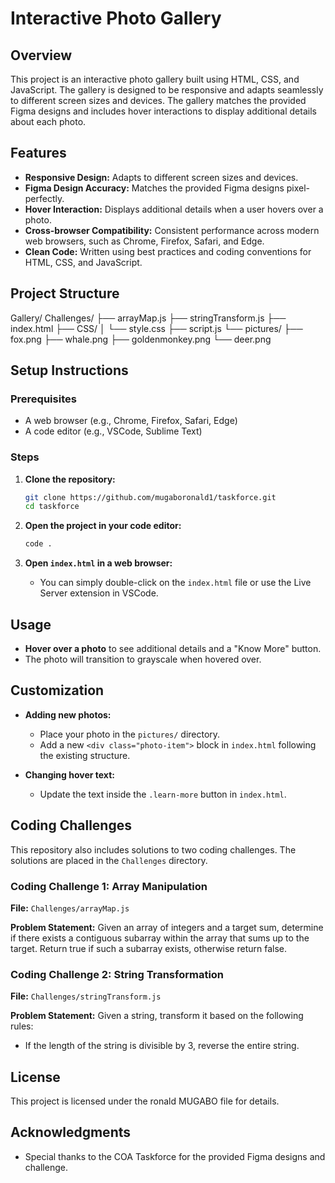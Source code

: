 # Interactive Photo Gallery

## Overview

This project is an interactive photo gallery built using HTML, CSS, and JavaScript. The gallery is designed to be responsive and adapts seamlessly to different screen sizes and devices. The gallery matches the provided Figma designs and includes hover interactions to display additional details about each photo.

## Features

- **Responsive Design:** Adapts to different screen sizes and devices.
- **Figma Design Accuracy:** Matches the provided Figma designs pixel-perfectly.
- **Hover Interaction:** Displays additional details when a user hovers over a photo.
- **Cross-browser Compatibility:** Consistent performance across modern web browsers, such as Chrome, Firefox, Safari, and Edge.
- **Clean Code:** Written using best practices and coding conventions for HTML, CSS, and JavaScript.

## Project Structure

Gallery/
Challenges/
├── arrayMap.js
├── stringTransform.js
├── index.html
├── CSS/
│ └── style.css
├── script.js
└── pictures/
├── fox.png
├── whale.png
├── goldenmonkey.png
└── deer.png

## Setup Instructions

### Prerequisites

- A web browser (e.g., Chrome, Firefox, Safari, Edge)
- A code editor (e.g., VSCode, Sublime Text)

### Steps

1. **Clone the repository:**

   ```sh
   git clone https://github.com/mugaboronald1/taskforce.git
   cd taskforce
   ```

2. **Open the project in your code editor:**

   ```sh
   code .
   ```

3. **Open `index.html` in a web browser:**
   - You can simply double-click on the `index.html` file or use the Live Server extension in VSCode.

## Usage

- **Hover over a photo** to see additional details and a "Know More" button.
- The photo will transition to grayscale when hovered over.

## Customization

- **Adding new photos:**

  - Place your photo in the `pictures/` directory.
  - Add a new `<div class="photo-item">` block in `index.html` following the existing structure.

- **Changing hover text:**
  - Update the text inside the `.learn-more` button in `index.html`.

## Coding Challenges

This repository also includes solutions to two coding challenges. The solutions are placed in the `Challenges` directory.

### Coding Challenge 1: Array Manipulation

**File:** `Challenges/arrayMap.js`

**Problem Statement:**
Given an array of integers and a target sum, determine if there exists a contiguous subarray within the array that sums up to the target. Return true if such a subarray exists, otherwise return false.

### Coding Challenge 2: String Transformation

**File:** `Challenges/stringTransform.js`

**Problem Statement:**
Given a string, transform it based on the following rules:

- If the length of the string is divisible by 3, reverse the entire string.

## License

This project is licensed under the ronald MUGABO file for details.

## Acknowledgments

- Special thanks to the COA Taskforce for the provided Figma designs and challenge.

